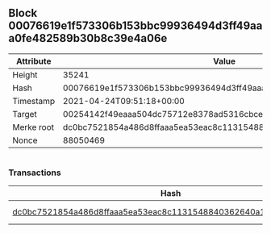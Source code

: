 ## Block 00076619e1f573306b153bbc99936494d3ff49aaa0fe482589b30b8c39e4a06e

Attribute | Value
--- | ---
Height | 35241
Hash | 00076619e1f573306b153bbc99936494d3ff49aaa0fe482589b30b8c39e4a06e
Timestamp | 2021-04-24T09:51:18+00:00
Target | 00254142f49eaaa504dc75712e8378ad5316cbcead634704b3734b6271167cc4
Merke root | dc0bc7521854a486d8ffaaa5ea53eac8c1131548840362640a1677cf833782ca
Nonce | 88050469

```

```

### Transactions

Hash | Amount
--- | ---
[dc0bc7521854a486d8ffaaa5ea53eac8c1131548840362640a1677cf833782ca](dc0bc7521854a486d8ffaaa5ea53eac8c1131548840362640a1677cf833782ca.md) | 10.00000000 SKEPTI 
